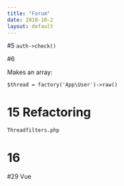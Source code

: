```yaml
---
title: "Forum"
date: 2018-10-2
layout: default
---
```


#5
```auth->check()```

#6 

Makes an array:

```
$thread = factory('App\User')->raw()
```

# 15 Refactoring

```Threadfilters.php```


# 16


#29 Vue
